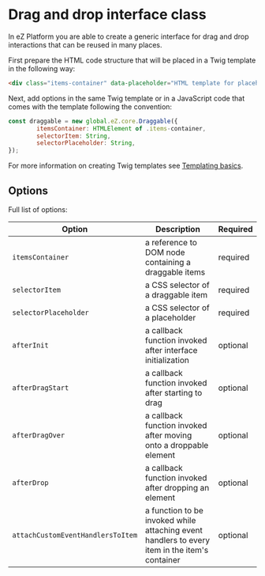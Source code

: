 # Drag and drop interface class

In eZ Platform you are able to create a generic interface for drag and drop interactions that can be reused in many places.

First prepare the HTML code structure that will be placed in a Twig template in the following way:

```html
<div class="items-container" data-placeholder="HTML template for placeholder"></div>
```

Next, add options in the same Twig template or in a JavaScript code that comes with the template following the convention:

```javascript
const draggable = new global.eZ.core.Draggable({
        itemsContainer: HTMLElement of .items-container,
        selectorItem: String,
        selectorPlaceholder: String,
});
```

For more information on creating Twig templates see [Templating basics](../guide/templates.md).

## Options

Full list of options:

|Option|Description|Required|
|------|-----------|--------|
|`itemsContainer`|a reference to DOM node containing a draggable items|required|
|`selectorItem`|a CSS selector of a draggable item|required|
|`selectorPlaceholder`|a CSS selector of a placeholder|required|
|`afterInit`|a callback function invoked after interface initialization|optional|
|`afterDragStart`|a callback function invoked after starting to drag|optional|
|`afterDragOver`|a callback function invoked after moving onto a droppable element|optional|
|`afterDrop`|a callback function invoked after dropping an element|optional|
|`attachCustomEventHandlersToItem`|a function to be invoked while attaching event handlers to every item in the item's container|optional|